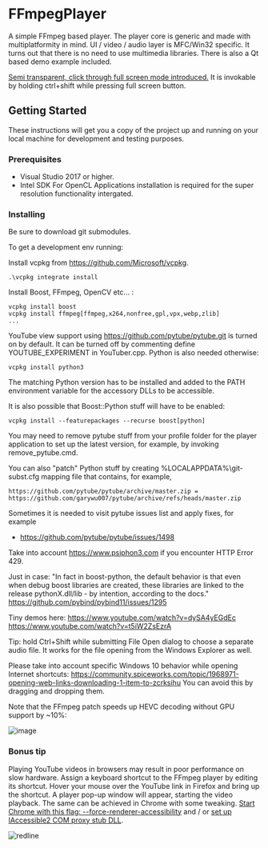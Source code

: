# FFmpegPlayer

A simple FFmpeg based player. The player core is generic and made with multiplatformity in mind. UI / video / audio layer is MFC/Win32 specific. It turns out that there is no need to use multimedia libraries. There is also a Qt based demo example included.

[Semi transparent, click through full screen mode introduced.](https://bit.ly/2JLTbQn) It is invokable by holding ctrl+shift while pressing full screen button.

## Getting Started

These instructions will get you a copy of the project up and running on your local machine for development and testing purposes.

### Prerequisites


- Visual Studio 2017 or higher.
- Intel SDK For OpenCL Applications installation is required for the super resolution functionality intergated.

### Installing

Be sure to download git submodules.

To get a development env running:

Install vcpkg from https://github.com/Microsoft/vcpkg.

```
.\vcpkg integrate install
```

Install Boost, FFmpeg, OpenCV etc... :

```
vcpkg install boost
vcpkg install ffmpeg[ffmpeg,x264,nonfree,gpl,vpx,webp,zlib]
...

```

YouTube view support using https://github.com/pytube/pytube.git is turned on by default. It can be turned off by commenting define YOUTUBE_EXPERIMENT in YouTuber.cpp. 
Python is also needed otherwise:

```
vcpkg install python3

```

The matching Python version has to be installed and added to the PATH environment variable for the accessory DLLs to be accessible.

It is also possible that Boost::Python stuff will have to be enabled:
```
vcpkg install --featurepackages --recurse boost[python]

```

You may need to remove pytube stuff from your profile folder for the player application to set up the latest version, for example, by invoking remove_pytube.cmd.

You can also "patch" Python stuff by creating %LOCALAPPDATA%\git-subst.cfg mapping file that contains, for example,

```
https://github.com/pytube/pytube/archive/master.zip = https://github.com/garywu007/pytube/archive/refs/heads/master.zip
```

Sometimes it is needed to visit pytube issues list and apply fixes, for example 
- https://github.com/pytube/pytube/issues/1498

Take into account https://www.psiphon3.com if you encounter HTTP Error 429.

Just in case: "In fact in boost-python, the default behavior is that even when debug boost libraries are created, these libraries are linked to the release pythonX.dll/lib - by intention, according to the docs." https://github.com/pybind/pybind11/issues/1295

Tiny demos here: https://www.youtube.com/watch?v=dySA4yEGdEc https://www.youtube.com/watch?v=t5iW2ZsEzrA

Tip: hold Ctrl+Shift while submitting File Open dialog to choose a separate audio file. It works for the file opening from the Windows Explorer as well.

Please take into account specific Windows 10 behavior while opening Internet shortcuts: https://community.spiceworks.com/topic/1968971-opening-web-links-downloading-1-item-to-zcrksihu You can avoid this by dragging and dropping them.

Note that the FFmpeg patch speeds up HEVC decoding without GPU support by ~10%:

![image](https://user-images.githubusercontent.com/11851670/171165625-3a111046-672c-4a75-8184-c91fde994e00.png)

### Bonus tip

Playing YouTube videos in browsers may result in poor performance on slow hardware. Assign a keyboard shortcut to the FFmpeg player by editing its shortcut. Hover your mouse over the YouTube link in Firefox and bring up the shortcut. A player pop-up window will appear, starting the video playback. The same can be achieved in Chrome with some tweaking. [Start Chrome with this flag: --force-renderer-accessibility](https://www.chromium.org/developers/design-documents/accessibility/) and / or [set up IAccessible2 COM proxy stub DLL](https://github.com/aliakseis/IAccessible2Proxy).

![redline](https://user-images.githubusercontent.com/11851670/184552270-73cb8ba4-31f7-47f2-9f50-2b4ceae601e7.gif)
